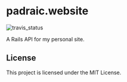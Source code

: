 # padraic.website
![travis_status](https://travis-ci.org/podoglyph/padraic.website-api.svg?branch=master)

A Rails API for my personal site.

## License

This project is licensed under the MIT License.
